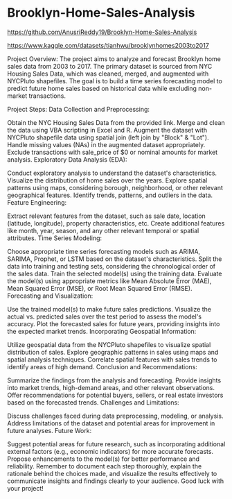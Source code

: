 # Brooklyn-Home-Sales-Analysis

https://github.com/AnusriReddy19/Brooklyn-Home-Sales-Analysis

https://www.kaggle.com/datasets/tianhwu/brooklynhomes2003to2017

Project Overview:
The project aims to analyze and forecast Brooklyn home sales data from 2003 to 2017. The primary dataset is sourced from NYC Housing Sales Data, which was cleaned, merged, and augmented with NYCPluto shapefiles. The goal is to build a time series forecasting model to predict future home sales based on historical data while excluding non-market transactions.

Project Steps:
Data Collection and Preprocessing:

Obtain the NYC Housing Sales Data from the provided link.
Merge and clean the data using VBA scripting in Excel and R.
Augment the dataset with NYCPluto shapefile data using spatial join (left join by "Block" & "Lot").
Handle missing values (NAs) in the augmented dataset appropriately.
Exclude transactions with sale_price of $0 or nominal amounts for market analysis.
Exploratory Data Analysis (EDA):

Conduct exploratory analysis to understand the dataset's characteristics.
Visualize the distribution of home sales over the years.
Explore spatial patterns using maps, considering borough, neighborhood, or other relevant geographical features.
Identify trends, patterns, and outliers in the data.
Feature Engineering:

Extract relevant features from the dataset, such as sale date, location (latitude, longitude), property characteristics, etc.
Create additional features like month, year, season, and any other relevant temporal or spatial attributes.
Time Series Modeling:

Choose appropriate time series forecasting models such as ARIMA, SARIMA, Prophet, or LSTM based on the dataset's characteristics.
Split the data into training and testing sets, considering the chronological order of the sales data.
Train the selected model(s) using the training data.
Evaluate the model(s) using appropriate metrics like Mean Absolute Error (MAE), Mean Squared Error (MSE), or Root Mean Squared Error (RMSE).
Forecasting and Visualization:

Use the trained model(s) to make future sales predictions.
Visualize the actual vs. predicted sales over the test period to assess the model's accuracy.
Plot the forecasted sales for future years, providing insights into the expected market trends.
Incorporating Geospatial Information:

Utilize geospatial data from the NYCPluto shapefiles to visualize spatial distribution of sales.
Explore geographic patterns in sales using maps and spatial analysis techniques.
Correlate spatial features with sales trends to identify areas of high demand.
Conclusion and Recommendations:

Summarize the findings from the analysis and forecasting.
Provide insights into market trends, high-demand areas, and other relevant observations.
Offer recommendations for potential buyers, sellers, or real estate investors based on the forecasted trends.
Challenges and Limitations:

Discuss challenges faced during data preprocessing, modeling, or analysis.
Address limitations of the dataset and potential areas for improvement in future analyses.
Future Work:

Suggest potential areas for future research, such as incorporating additional external factors (e.g., economic indicators) for more accurate forecasts.
Propose enhancements to the model(s) for better performance and reliability.
Remember to document each step thoroughly, explain the rationale behind the choices made, and visualize the results effectively to communicate insights and findings clearly to your audience. Good luck with your project!